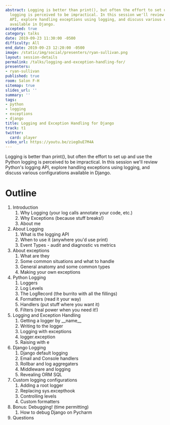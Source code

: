 ```yaml
---
abstract: Logging is better than print(), but often the effort to set up and use Python
  logging is perceived to be impractical. In this session we'll review Python's logging
  API, explore handling exceptions using logging, and discuss various configurations
  available in Django.
accepted: true
category: talks
date: 2019-09-23 11:30:00 -0500
difficulty: All
end_date: 2019-09-23 12:20:00 -0500
image: /static/img/social/presenters/ryan-sullivan.png
layout: session-details
permalink: /talks/logging-and-exception-handling-for/
presenters:
- ryan-sullivan
published: true
room: Salon F-H
sitemap: true
slides_url: ''
summary: ''
tags:
- python
- logging
- exceptions
- django
title: Logging and Exception Handling for Django
track: t1
twitter:
  card: player
video_url: https://youtu.be/ziegOuE7M4A
---
```


Logging is better than print(), but often the effort to set up and use the Python logging is perceived to be impractical. In this session we'll review Python's logging API, explore handling exceptions using logging, and discuss various configurations available in Django.

# Outline
1. Introduction
    1. Why Logging (your log calls annotate your code, etc.)
    2. Why Exceptions (because stuff breaks!)
    3. About me
2. About Logging
    1. What is the logging API
    2. When to use it (anywhere you'd use print)
    3. Event Types - audit and diagnostic vs metrics
3. About exceptions
    1. What are they
    2. Some common situations and what to handle
    3. General anatomy and some common types
    4. Making your own exceptions
3. Python Logging
    1. Loggers
    2. Log Levels
    3. The LogRecord (the burrito with all the fillings)
    4. Formatters (read it your way)
    5. Handlers (put stuff where you want it)
    6. Filters (real power when you need it!)
4. Logging and Exception Handling
    1. Getting a logger by \_\_name__
    2. Writing to the logger
    3. Logging with exceptions
    4. logger.exception
    5. Raising with e
4. Django Logging
    1. Django default logging
    2. Email and Console handlers
    3. Rollbar and log aggregaters
    4. Middleware and logging
    5. Revealing ORM SQL
5. Custom logging configurations
    1. Adding a root logger
    2. Replacing sys.excepthook
    3. Controlling levels
    4. Custom formatters
6. Bonus: Debugging! (time permitting)
    1. How to debug Django on Pycharm
7. Questions
